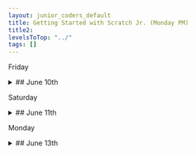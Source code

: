 ```yaml
---
layout: junior_coders_default
title: Getting Started with Scratch Jr. (Monday PM)
title2: 
levelsToTop: "../"
tags: []
---
```




Friday  

<details markdown=1>
<summary markdown=1>## June 10th
</summary>

## June 10th

### Recap for June 10th


{% include zakviewer.html Name="2022-06-10 butter on Scratch" ID="https://scratch.mit.edu/projects/703548222/" caption="Student H made a project devoted to the song Butter. We touched on how to initialize project, how to trigger an action with a click, and how to broadcast a message to all the blocks (so they hide), and included a glide and change size block when BTS is clicked. This project is a step forward for this child." %}

{% include zakviewer.html Name="2022-06-10 Demon Game with instructions" ID="https://scratch.mit.edu/projects/679374913/" caption="Student K worked on making the Spider move when the main game starts. Eventually the spider will deliver damage to Maikey, and the damage will be shown in the hearts. " %}

{% include zakviewer.html Name="2022-06-12 Student Y Demon Game Fixed 2022 03 25 on Scratch" ID="https://scratch.mit.edu/projects/666094890/" caption="Student Y revised his armor selection system. After pressing 'a' the armor selection screen shows. Pressing the random armor button sends a messge to generate a random weapon in the weapon block." %}


Student S made a project where a dragon tries to eat Utlraman. She used say, blocks, bump blokcs, visibility blocks, among others. The she began a 'day in the life' project that makes a 4 panel comic. She began by making a conversation bwteen here and her mother.

Student A made project called a sunny day for biking where and airplane and a bicyle walk through a scene with clouds, birds and a jumping basketball.

{% include zakviewer.html Name="2022-06-12 COFM 2022 06 03 with directions for next week on Scratch" ID="https://scratch.mit.edu/projects/701386865/" caption="Student M added some template code that increased the maximum number of occupants if the player has enought money. Then we adjust this in class to happen if the player clicks the family mart." %}



{% include zakviewer.html Name="2022-06-12 Untitled-3" ID="https://scratch.mit.edu/projects/703546178/" caption="Student D made a balloon popping game from a tutorial. Then we worked together to come up with some improvements such as sounds, setting a score limit of 100, color effects, and a star effect." %}


{% include imgur.html title="" ID="https://i.imgur.com/cHmQN3m.png" caption="The star effect uses the mosaic effects." width="" height="" spacer="" %}


</details>


Saturday

<details markdown=1>
<summary markdown=1>## June 11th
</summary>

## June 11th

### Recap for June 11th

Student Y and N made a Find the Mistakes project toghether. They made the basic project by themselves, including the play button and creating and showing the basic images. 


{% include zakviewer.html Name="2022-06-12 Untitled-221" ID="https://scratch.mit.edu/projects/703961218/" caption="He I showed him how to make separate sprites for the mistakes to detect the clicks. He added text-to-speech effects." %}

{% include zakviewer.html Name="2022-06-12 Untitled-106 on Scratch" ID="https://scratch.mit.edu/projects/703961339/" caption="He also included text to speech." %}



Student M said he was feeling tired and mostly played games and worked a little on some old projects of his, though I am not sure which.


</details>



Monday 


<details markdown=1>
<summary markdown=1>## June 13th
</summary>

## June 13th

### Recap for June 13th

Today we continued working on the challenge from last week. 

{% include zakviewer.html Name="2022 6 13 202 06 06 basic game answers remix on Scratch" ID="https://scratch.mit.edu/projects/704521290/" caption="This was the target for today" %}

{% include imgur.html title="" ID="https://i.imgur.com/1DN2wh6.png" caption="Today's challenges: 
- using `when (t v) key pressed`{: .msb} and `when (x v) key pressed`{: .msb}  to turn 15 degrees
- center the backdrop using `go to x: (0) y: (0)`{: .msb}  and centering the costume (reinforcing cartesian coordinates)
- use `when this sprite clicked`{: .msb} to say hello when a face is clicked
- and the big challenge: use `broadcast ( v) and wait`{: .msb} and `when I receive ( v)`{: .msb} to stop other faces saying hello, then making the first say hello. This was a real challenge, but a good way for them to see how broadcasts work." width="" height="" spacer="" %}

Students were given time to create their own additions. 

{% include zakviewer.html Name="2022-06-13 Student H" ID="https://scratch.mit.edu/projects/704507636/" caption="The space bar initiates a surprise. 'a' resets." %}

{% include zakviewer.html Name="2022-06-13 Student T1" ID="https://scratch.mit.edu/projects/704526946/" caption="He added music, and a special effect with the 'a' key." %}

{% include zakviewer.html Name="2022-06-13 Student A" ID="https://scratch.mit.edu/projects/704506792/" caption="She also added music, and a special effect with the 'space' key." %}

{% include zakviewer.html Name="2022-06-13 student J" ID="https://scratch.mit.edu/projects/704506796/" caption="Student J added music." %}

{% include zakviewer.html Name="2022-06-13 Student T2" ID="https://scratch.mit.edu/projects/704506796/" caption="She started adding some music and sound effects

![sound effects](https://i.imgur.com/L3ARhqb.png){: width='75%' style='margin-left:12.5%'}

though it is not quite working yet...
<span>
" %}


</details>